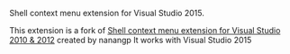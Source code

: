 Shell context menu extension for Visual Studio 2015.

This extension is a fork of [Shell context menu extension for Visual Studio 2010 & 2012](http://vsshcon.codeplex.com/) created by nanangp 
It works with Visual Studio 2015
